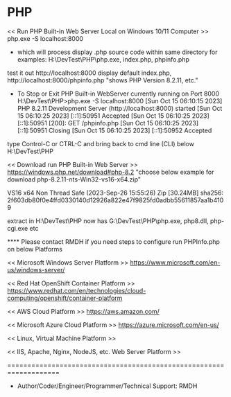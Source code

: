 # PHP
<< Run PHP Built-in Web Server Local on Windows 10/11 Computer >>
php.exe -S localhost:8000 
* which will process display .php source code within same directory for examples:
  H:\DevTest\PHP\php.exe, index.php, phpinfo.php
  
test it out http://localhost:8000 display default index.php,
http://localhost:8000/phpinfo.php "shows PHP Version 8.2.11, etc."

* To Stop or Exit PHP Built-in WebServer currently running on Port 8000
H:\DevTest\PHP>php.exe -S localhost:8000
[Sun Oct 15 06:10:15 2023] PHP 8.2.11 Development Server (http://localhost:8000) started
[Sun Oct 15 06:10:25 2023] [::1]:50951 Accepted
[Sun Oct 15 06:10:25 2023] [::1]:50951 [200]: GET /phpinfo.php
[Sun Oct 15 06:10:25 2023] [::1]:50951 Closing
[Sun Oct 15 06:10:25 2023] [::1]:50952 Accepted

type Control-C or CTRL-C and bring back to cmd line (CLI) below 
H:\DevTest\PHP

<< Download run PHP Built-in Web Server >>
https://windows.php.net/download#php-8.2
"choose below example for download 
php-8.2.11-nts-Win32-vs16-x64.zip"

VS16 x64 Non Thread Safe (2023-Sep-26 15:55:26)
Zip [30.24MB]
sha256: 2f603db80f0e4ffd0330140d12926a822e47f9825fd0adbb55611857aa1b4109

extract in H:\DevTest\PHP now has G:\DevTest\PHP\php.exe, php8.dll, php-cgi.exe etc

**** Please contact RMDH if you need steps to configure run PHPInfo.php on below Platforms 

<< Microsoft Windows Server Platform >>
https://www.microsoft.com/en-us/windows-server/

<< Red Hat OpenShift Container Platform >>
https://www.redhat.com/en/technologies/cloud-computing/openshift/container-platform

<< AWS Cloud Platform >>
https://aws.amazon.com/

<< Microsoft Azure Cloud Platform >>
https://azure.microsoft.com/en-us/

<< Linux, Virtual Machine Platform >>

<< IIS, Apache, Nginx, NodeJS, etc. Web Server Platform >>

===================================================================
* Author/Coder/Engineer/Programmer/Technical Support: RMDH


